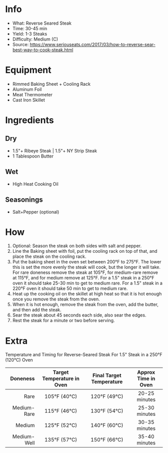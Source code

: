 # Info
- What: Reverse Seared Steak
- Time: 30-45 min
- Yield: 1-3 Steaks
- Difficulty: Medium (C)
- Source: https://www.seriouseats.com/2017/03/how-to-reverse-sear-best-way-to-cook-steak.html

# Equipment
- Rimmed Baking Sheet + Cooling Rack
- Aluminum Foil
- Meat Thermometer
- Cast Iron Skillet

# Ingredients
## Dry
- 1.5"+ Ribeye Steak | 1.5"+ NY Strip Steak
- 1 Tablespoon Butter
## Wet
- High Heat Cooking Oil
## Seasonings
- Salt+Pepper (optional)

# How
1. Optional: Season the steak on both sides with salt and pepper.
2. Line the Baking sheet with foil, put the cooling rack on top of that, and place the steak on the cooling rack.
3. Put the baking sheet in the oven set between 200°F to 275°F. The lower this is set the more evenly the steak will cook, but the longer it will take. For rare doneness remove the steak at 105°F, for medium-rare remove at 115°F, and for medium remove at 125°F. For a 1.5" steak in a 250°F oven it should take 25-30 min to get to medium rare. For a 1.5" steak in a 220°F oven it should take 50 min to get to medium rare.
5. Heat up the cooking oil on the skillet at high heat so that it is hot enough once you remove the steak from the oven.
6. When it is hot enough, remove the steak from the oven, add the butter, and then add the steak.
7. Sear the steak about 45 seconds each side, also sear the edges.
8. Rest the steak for a minute or two before serving.

# Extra
Temperature and Timing for Reverse-Seared Steak For 1.5" Steak in a 250°F (120°C) Oven

| Doneness     | Target Temperature in Oven | Final Target Temperature    | Approx Time in Oven  |
| -----------: | :------------------------: | :-------------------------: | :------------------: |
| Rare         | 105°F (40°C)               | 120°F (49°C)                | 20-25 minutes        |
| Medium-Rare  | 115°F (46°C)               | 130°F (54°C)                | 25-30 minutes        |
| Medium       | 125°F (52°C)               | 140°F (60°C)                | 30-35 minutes        |
| Medium-Well  | 135°F (57°C)               | 150°F (66°C)                | 35-40 minutes        |

